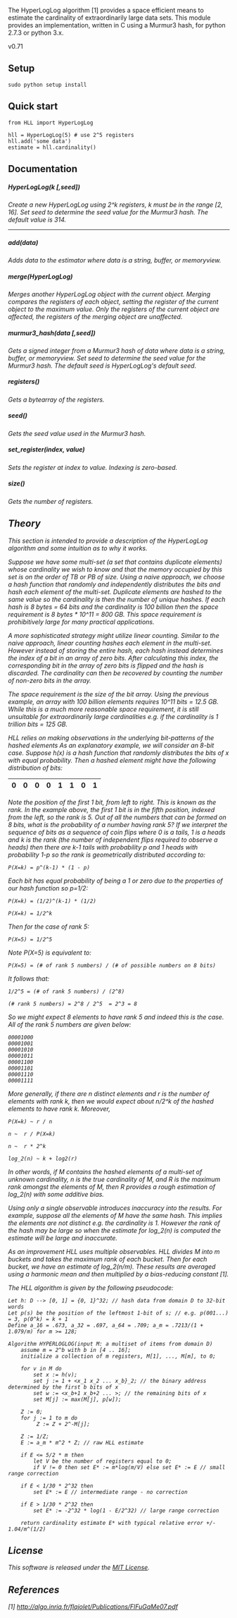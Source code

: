 The HyperLogLog algorithm [1] provides a space efficient means to estimate the
cardinality of extraordinarily large data sets. This module provides an
implementation, written in C using a Murmur3 hash, for python 2.7.3 or python 3.x. 

v0.71

## Setup

    sudo python setup install

## Quick start

    from HLL import HyperLogLog
    
    hll = HyperLogLog(5) # use 2^5 registers
    hll.add('some data')
    estimate = hll.cardinality()
  
## Documentation

##### HyperLogLog(<i>k [,seed])

Create a new HyperLogLog using 2^<i>k</i> registers, <i>k</i> must be in the 
range [2, 16]. Set <i>seed</i> to determine the seed value for the Murmur3 
hash. The default value is 314.

* * *

##### add(<i>data</i>)

Adds <i>data</i> to the estimator where <i>data</i> is a string, buffer, or 
memoryview.

##### merge(<i>HyperLogLog</i>)

Merges another HyperLogLog object with the current object. Merging compares the 
registers of each object, setting the register of the current object to the 
maximum value. Only the registers of the current object are affected, the 
registers of the merging object are unaffected.

##### murmur3_hash(<i>data [,seed]</i>)

Gets a signed integer from a Murmur3 hash of <i>data</i> where <i>data</i> is a 
string, buffer, or memoryview. Set <i>seed</i> to determine the seed
value for the Murmur3 hash. The default seed is HyperLogLog's default seed.

##### registers()

Gets a bytearray of the registers.

##### seed()

Gets the seed value used in the Murmur3 hash.

##### set_register(<i>index, value</i>)

Sets the register at <i>index</i> to <i>value</i>. Indexing is zero-based.

##### size()

Gets the number of registers.

## Theory <a name='theory'></a>

This section is intended to provide a description of the HyperLogLog algorithm
and some intuition as to why it works. 

Suppose we have some multi-set (a set that contains 
duplicate elements) whose cardinality we wish to know and that
the memory occupied by this set is on the order of TB or PB of size. Using a
naive approach, we choose a hash function that randomly and independently
distributes the bits and hash each element of the multi-set.
Duplicate elements are hashed to the same value so the cardinality is then the
number of unique hashes. If each hash is 8 bytes = 64 bits
and the cardinality is 100 billion then the space requirement is 8 bytes * 10^11 = 800 GB.
This space requirement is prohibitively large for many practical applications.

A more sophisticated strategy might utilize <i>linear counting</i>. Similar to the naive approach,
linear counting hashes each element in the multi-set. However instead
of storing the entire hash, each hash instead determines the index of a bit
in an array of zero bits. After calculating this index, the corresponding
bit in the array of zero bits is flipped and the hash is discarded. 
The cardinality can then be recovered
by counting the number of non-zero bits in the array.

The space requirement is the size of the bit array. Using the
previous example, an array with 100 billion elements requires 10^11 bits = 12.5 GB.
While this is a much more reasonable space requirement, it is still unsuitable
for extraordinarily large cardinalities e.g. if the cardinality is 1 trillion bits = 125 GB.

HLL relies on making observations in the underlying bit-patterns of the 
hashed elements As an explanatory example, we will consider an 8-bit case. 
Suppose h(x) is a hash function that randomly distributes the bits of x 
with equal probability. Then a hashed element might have the following 
distribution of bits:
  
|  0  | 0  | 0  | 0  | 1  | 1  | 0  | 1  |
| --- |:--:|:--:|:--:|:--:|:--:|:--:| --:|

Note the position of the first 1 bit, from left to right. This is known as the
rank. In the example above, the first 1 bit is in the fifth position, indexed 
from the left, so the rank is 5. Out of all the numbers that can be formed on 
8 bits, what is the probability of a number having rank 5? If we interpret the 
sequence of bits as a sequence of coin flips where 0 is a tails, 1 is a heads 
and k is the rank (the number of independent flips required to observe a heads) 
then there are k-1 tails with probability p and 1 heads with probability 1-p
so the rank is geometrically distributed according to:

    P(X=k) = p^(k-1) * (1 - p)

Each bit has equal probability of being a 1 or zero due to the properties
of our hash function so p=1/2:

    P(X=k) = (1/2)^(k-1) * (1/2)
    
    P(X=k) = 1/2^k
	
Then for the case of rank 5: 

    P(X=5) = 1/2^5

Note P(X=5) is equivalent to:

    P(X=5) = (# of rank 5 numbers) / (# of possible numbers on 8 bits)
    
It follows that:

    1/2^5 = (# of rank 5 numbers) / (2^8)

    (# rank 5 numbers) = 2^8 / 2^5  = 2^3 = 8

So we might expect 8 elements to have rank 5 and indeed this is the case. All of
the rank 5 numbers are given below:

    00001000
    00001001
    00001010
    00001011
    00001100
    00001101
    00001110
    00001111

More generally, if there are n distinct elements and r is the number of elements 
with rank k, then we would expect about n/2^k of the hashed elements to have 
rank k. Moreover,

    P(X=k) ~ r / n	
	
    n ~  r / P(X=k)
	
    n ~  r * 2^k
	
    log_2(n) ~ k + log2(r)            
	
In other words, if M contains the hashed elements of a multi-set of unknown 
cardinality, n is the true cardinality of M, and R is the maximum rank amongst the 
elements of M, then R provides a rough estimation of log_2(n) with some additive bias. 

Using only a single observable introduces inaccuracy into the results. For 
example, suppose all the elements of M have the same hash. This implies the elements are 
not distinct e.g. the cardinality is 1. However the rank of the hash may be large so 
when the estimate for log_2(n) is computed the estimate will be large and inaccurate.

As an improvement HLL uses multiple observables. HLL divides M into m buckets and takes the maximum rank of each 
bucket. Then for each bucket, we have an estimate of log_2(n/m). These results 
are averaged using a harmonic mean and then multiplied by a bias-reducing constant [1]. 

The HLL algorithm is given by the following pseudocode:

```
Let h: D --> [0, 1] = {0, 1}^32; // hash data from domain D to 32-bit words
Let p(s) be the position of the leftmost 1-bit of s; // e.g. p(001...) = 3, p(0^k) = k + 1
Define a_16 = .673, a_32 = .697, a_64 = .709; a_m = .7213/(1 + 1.079/m) for m >= 128;

Algorithm HYPERLOGLOG(input M: a multiset of items from domain D)
    assume m = 2^b with b in [4 .. 16];
    initialize a collection of m registers, M[1], ..., M[m], to 0;
	
	for v in M do
	    set x := h(v);
		set j := 1 + <x_1 x_2 ... x_b}_2; // the binary address determined by the first b bits of x
		set w := <x_b+1 x_b+2 ... >; // the remaining bits of x
		set M[j] := max(M[j], p[w]);
		
	Z := 0;
	for j := 1 to m do
	     Z := Z + 2^-M[j];
	
	Z := 1/Z;
	E := a_m * m^2 * Z; // raw HLL estimate
	
	if E <= 5/2 * m then
		let V be the number of registers equal to 0;
		if V != 0 then set E* := m*log(m/V) else set E* := E // small range correction
			
	if E < 1/30 * 2^32 then
		set E* := E // intermediate range - no correction
	
	if E > 1/30 * 2^32 then
		set E* := -2^32 * log(1 - E/2^32) // large range correction
	
	return cardinality estimate E* with typical relative error +/- 1.04/m^(1/2)
```

## License

This software is released under the [MIT License](https://gist.github.com/ascv/5123769).

## References

[1] http://algo.inria.fr/flajolet/Publications/FlFuGaMe07.pdf
